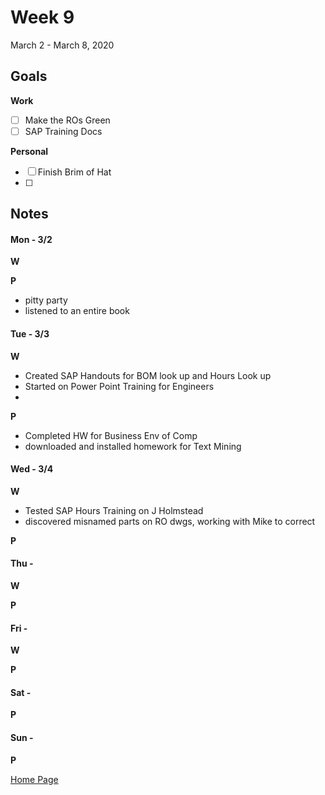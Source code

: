 # Week 9
March 2 - March 8, 2020

## Goals

**Work**

- [ ] Make the ROs Green
- [ ] SAP Training Docs

**Personal**

- [ ] Finish Brim of Hat
- [ ] 


## Notes

#### Mon - 3/2 ####

**W**

**P**

- pitty party
- listened to an entire book

#### Tue - 3/3 ####

**W**

- Created SAP Handouts for BOM look up and Hours Look up
- Started on Power Point Training for Engineers
- 

**P**

- Completed HW for Business Env of Comp
- downloaded and installed homework for Text Mining

#### Wed - 3/4 ####

**W**

- Tested SAP Hours Training on J Holmstead
- discovered misnamed parts on RO dwgs, working with Mike to correct

**P**

#### Thu -  ####

**W**

**P**

#### Fri -  ####

**W**

**P**

#### Sat -  ####

**P**

#### Sun -  ####

**P**


[Home Page](https://ch3ck3rs.github.io/Goals)
